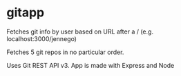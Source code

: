 # gitapp
Fetches git info by user based on URL after a /
(e.g. localhost:3000/jennego) 

Fetches 5 git repos in no particular order. 

Uses Git REST API v3. App is made with Express and Node 

